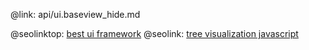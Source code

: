 @link: api/ui.baseview_hide.md

@seolinktop: [best ui framework](https://webix.com)
@seolink: [tree visualization javascript](https://webix.com/widget/tree/)